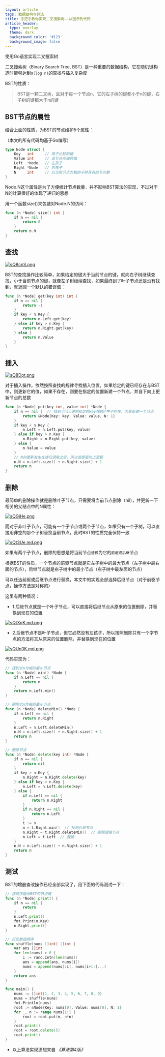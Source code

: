 ```yaml
---
layout: article
tags: 数据结构与算法
title: 手把手教你实现二叉搜索树——从图示到代码
article_header:
  type: overlay
  theme: dark
  background_color: '#123'
  background_image: false
---
```


使用Go语言实现二叉搜索树

<!--more-->

二叉搜索树（Binary Search Tree, BST）是一种重要的数据结构，它在随机键构造时能够达到`O(log n)`的查找与插入复杂度

BST的性质：
> BST是一颗二叉树，且对于每一个节点n，它的左子树的键都小于n的键，右子树的键都大于n的键

## BST节点的属性

结合上面的性质，为BST的节点维护5个属性：

（本文的所有代码均基于Go编写）

```go
type Node struct {
	Key   int     // 用于比较的键
	Value int     // 该节点存储的值
	Left  *Node   // 左孩子
	Right *Node   // 右孩子
	N     int     // 以当前节点为根的子树具有的节点数
}
```

Node.N这个属性是为了方便统计节点数量，并不影响BST算法的实现，不过对于N的计算很好的体现了递归的思想

用一个函数size()来包装对Node.N的访问：

```go
func (n *Node) size() int {
	if n == nil {
		return 0
	}
	return n.N
}
```

## 查找

[![sQ8cnS.png](https://img-blog.csdnimg.cn/img_convert/e378727e446088546ee8b4eb924594f6.png)](https://imgchr.com/i/sQ8cnS)

BST的查找操作比较简单，如果给定的键大于当前节点的键，就向右子树继续查找，小于当前节点的键，就像左子树继续查找，如果最终到了叶子节点还是没有找到，就返回一个默认的错误值：

```go
func (n *Node) get(key int) int {
	if n == nil {
		return -1
	}
	if key < n.Key {
        return n.Left.get(key)
    } else if key > n.Key {
        return n.Right.get(key)
	} else {
		return n.Value
	}
}
```

## 插入

[![sQ8Dpt.png](https://img-blog.csdnimg.cn/img_convert/7683b0ee8711544f1ee6e826a2599ee4.png)](https://imgchr.com/i/sQ8Dpt)

对于插入操作，依然按照查找的规律寻找插入位置，如果给定的键已经存在与BST中，则更新它的值，如果不存在，则要在指定的位置新建一个节点，并自下向上更新节点的总数

```go
func (n *Node) put(key int, value int) *Node {
	if n == nil {  // 找到了nil说明给定的key在BST中不存在，为其新建一个节点
		return &Node{Key: key, Value: value, N: 1}
	}
	if key < n.Key {
		n.Left = n.Left.put(key, value)
	} else if key > n.Key {
        n.Right = n.Right.put(key, value)
	} else {
		n.Value = value
    }
    // N的更新发生在递归调用之后，所以会层层向上更新
	n.N = n.Left.size() + n.Right.size() + 1
	return n
}
```

## 删除

最简单的删除操作就是删除叶子节点，只需要将当前节点删除（nil），并更新一下相关的父结点中的N属性：

[![sQGiHe.png](https://img-blog.csdnimg.cn/img_convert/03a6418fe82afcfbc1ca39838a4047d4.png)](https://imgchr.com/i/sQGiHe)

而对于非叶子节点，可能有一个子节点或两个子节点，如果只有一个子树，可以直接用非空的那个子树替换当前节点，此时BST的性质完全保持一致

[![sQt3Ue.md.png](https://img-blog.csdnimg.cn/img_convert/095db8060b15bf2fd45b7ca6c68d9d0e.png)](https://imgchr.com/i/sQt3Ue)

如果有两个子节点，删除的思想是将当前节点`替换`为它的`前驱或后继`节点

根据BST的性质，一个节点的前驱节点就是它左子树中的最大节点（左子树中最右面的节点），后继节点就是右子树中的最小节点（右子树中最左面的节点）

可以任选前驱或后继节点进行替换，本文中的实现全部选择后继节点（对于前驱节点，操作方法是对称的）

这里有两种情况：

- 1.后继节点就是一个叶子节点，可以直接将后继节点从原来的位置删除，并替换到现在的位置

[![sQtXqK.md.png](https://img-blog.csdnimg.cn/img_convert/b0e40e1cba464be476c50e0e84236e3e.png)](https://imgchr.com/i/sQtXqK)

- 2.后继节点不是叶子节点，但它必然没有左孩子，所以按照删除只有一个字节点的方法将其从原来的位置删除，并替换到现在的位置

[![sQUn0K.md.png](https://img-blog.csdnimg.cn/img_convert/5812fde3ac2bf0ff4610333fc5624d1a.png)](https://imgchr.com/i/sQUn0K)

代码实现为：

```go
// 找到以n为根的最小节点
func (n *Node) min() *Node {
	if n.Left == nil {
		return n
	}
	return n.Left.min()
}

// 删除以n为根的最小节点
func (n *Node) deleteMin() *Node {
	if n.Left == nil {
		return n.Right
	}
	n.Left = n.Left.deleteMin()
	n.N = n.Left.size() + n.Right.size() + 1
	return n
}

// 删除节点
func (n *Node) delete(key int) *Node {
	if n == nil {
		return nil
	}
	if key > n.Key {
		n.Right = n.Right.delete(key)
	} else if key < n.Key {
		n.Left = n.Left.delete(key)
	} else {
		if n.Left == nil {
			return n.Right
		}
		if n.Right == nil {
			return n.Left
		}
		t := n
		n = t.Right.min()  // 找到后继节点
		n.Right = t.Right.deleteMin()  // 删除后继节点
		n.Left = t.Left  // 替换
	}
	n.N = n.Left.size() + n.Right.size() + 1
	return n
}
```

## 测试

BST的增删查改操作已经全部实现了，用下面的代码测试一下：

```go
// 按顺序输出BST的节点键
func (n *Node) print() {
	if n == nil {
		return
	}
	n.Left.print()
	fmt.Print(n.Key)
	n.Right.print()
}

// 打乱数组顺序
func shuffle(nums []int) []int {
	var ans []int
	for len(nums) > 0 {
		i := rand.Intn(len(nums))
		ans = append(ans, nums[i])
		nums = append(nums[:i], nums[i+1:]...)
	}
	return ans
}

func main() {
	nums := []int{1, 2, 3, 4, 5, 6, 7, 8, 9}
	nums = shuffle(nums)
	fmt.Println(nums)
	root := &Node{Key: nums[0], Value: nums[0], N: 1}
	for _, n := range nums[1:] {
		root = root.put(n, n*n)
    }
    root.print()
	root = root.delete(5)
	root.print()
}
```

- 以上算法实现思想来自 *《算法第4版》*
